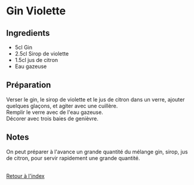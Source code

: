 # Gin Violette

## Ingredients

- 5cl Gin
- 2.5cl Sirop de violette 
- 1.5cl jus de citron
- Eau gazeuse

## Préparation

Verser le gin, le sirop de violette et le jus de citron dans un verre, ajouter quelques glaçons, et agiter avec une cuillère. \
Remplir le verre avec de l'eau gazeuse. \
Décorer avec trois baies de genièvre. 

## Notes

On peut préparer à l'avance un grande quantité du mélange gin, sirop, jus de citron, pour servir rapidement une grande quantité. 

 \
[Retour à l'index](../index.md)
